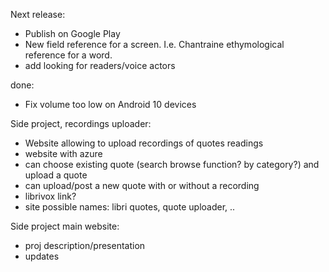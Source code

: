 Next release:

* Publish on Google Play
* New field reference for a screen. I.e. Chantraine ethymological reference for a word.
* add looking for readers/voice actors

done:
* Fix volume too low on Android 10 devices

Side project, recordings uploader:

* Website allowing to upload recordings of quotes readings 
* website with azure
* can choose existing quote (search browse function? by category?) and upload a quote
* can upload/post a new quote with or without a recording
* librivox link?
* site possible names: libri quotes, quote uploader, ..


Side project main website:

* proj description/presentation
* updates

